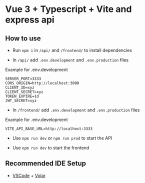 # Vue 3 + Typescript + Vite and express api

## How to use

- Run `npm i` in `/api/` and `/frontend/` to install dependencies

- In `/api/` add `.env.development` and `.env.production` files

Example for .env.development

 ```env
SERVER_PORT=3333
CORS_ORIGIN=http://localhost:3000
CLIENT_ID=xyz
CLIENT_SECRET=xyz
TOKEN_EXPIRE=1d
JWT_SECRET=xyz
 ```

- In `/frontend/` add `.env.development` and `.env.production` files

Example for .env.development

```env
VITE_API_BASE_URL=http://localhost:3333
 ```

- Use `npm run dev` or `npm run prod` to start the API

- Use `npm run dev` to start the frontend

## Recommended IDE Setup

- [VSCode](https://code.visualstudio.com/) + [Volar](https://marketplace.visualstudio.com/items?itemName=johnsoncodehk.volar)
